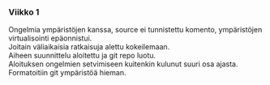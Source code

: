 ### Viikko 1

Ongelmia ympäristöjen kanssa, source ei tunnistettu komento, ympäristöjen virtualisointi epäonnistui. <br />
Joitain väliaikaisia ratkaisuja alettu kokeilemaan. <br />
Aiheen suunnittelu aloitettu ja git repo luotu. <br />
Aloituksen ongelmien setvimiseen kuitenkin kulunut suuri osa ajasta. <br />
Formatoitiin git ympäristöä hieman.


